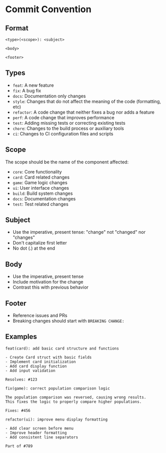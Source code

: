 # Commit Convention

## Format

```
<type>(<scope>): <subject>

<body>

<footer>
```

## Types

- `feat`: A new feature
- `fix`: A bug fix
- `docs`: Documentation only changes
- `style`: Changes that do not affect the meaning of the code (formatting, etc)
- `refactor`: A code change that neither fixes a bug nor adds a feature
- `perf`: A code change that improves performance
- `test`: Adding missing tests or correcting existing tests
- `chore`: Changes to the build process or auxiliary tools
- `ci`: Changes to CI configuration files and scripts

## Scope

The scope should be the name of the component affected:

- `core`: Core functionality
- `card`: Card related changes
- `game`: Game logic changes
- `ui`: User interface changes
- `build`: Build system changes
- `docs`: Documentation changes
- `test`: Test related changes

## Subject

- Use the imperative, present tense: "change" not "changed" nor "changes"
- Don't capitalize first letter
- No dot (.) at the end

## Body

- Use the imperative, present tense
- Include motivation for the change
- Contrast this with previous behavior

## Footer

- Reference issues and PRs
- Breaking changes should start with `BREAKING CHANGE:`

## Examples

```
feat(card): add basic card structure and functions

- Create Card struct with basic fields
- Implement card initialization
- Add card display function
- Add input validation

Resolves: #123
```

```
fix(game): correct population comparison logic

The population comparison was reversed, causing wrong results.
This fixes the logic to properly compare higher populations.

Fixes: #456
```

```
refactor(ui): improve menu display formatting

- Add clear screen before menu
- Improve header formatting
- Add consistent line separators

Part of #789
```
